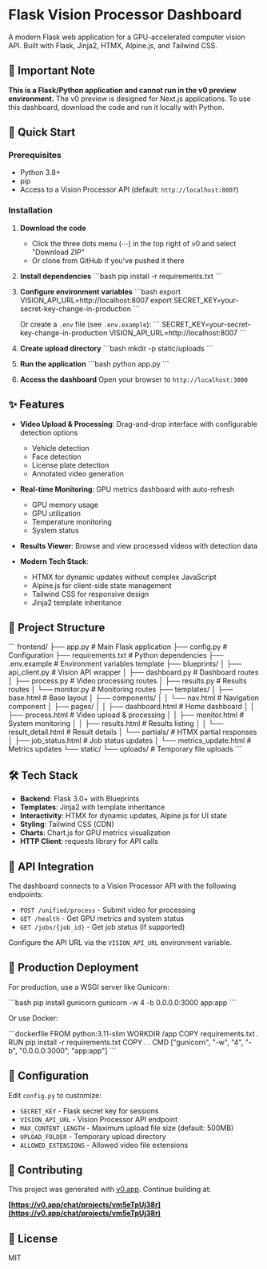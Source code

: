 # Flask Vision Processor Dashboard

A modern Flask web application for a GPU-accelerated computer vision API. Built with Flask, Jinja2, HTMX, Alpine.js, and Tailwind CSS.

## 🚨 Important Note

**This is a Flask/Python application and cannot run in the v0 preview environment.** The v0 preview is designed for Next.js applications. To use this dashboard, download the code and run it locally with Python.

## 🚀 Quick Start

### Prerequisites

- Python 3.8+
- pip
- Access to a Vision Processor API (default: `http://localhost:8007`)

### Installation

1. **Download the code**
   - Click the three dots menu (⋯) in the top right of v0 and select "Download ZIP"
   - Or clone from GitHub if you've pushed it there

2. **Install dependencies**
   \`\`\`bash
   pip install -r requirements.txt
   \`\`\`

3. **Configure environment variables**
   \`\`\`bash
   export VISION_API_URL=http://localhost:8007
   export SECRET_KEY=your-secret-key-change-in-production
   \`\`\`
   
   Or create a `.env` file (see `.env.example`):
   \`\`\`
   SECRET_KEY=your-secret-key-change-in-production
   VISION_API_URL=http://localhost:8007
   \`\`\`

4. **Create upload directory**
   \`\`\`bash
   mkdir -p static/uploads
   \`\`\`

5. **Run the application**
   \`\`\`bash
   python app.py
   \`\`\`

6. **Access the dashboard**
   Open your browser to `http://localhost:3000`

## ✨ Features

- **Video Upload & Processing**: Drag-and-drop interface with configurable detection options
  - Vehicle detection
  - Face detection
  - License plate detection
  - Annotated video generation

- **Real-time Monitoring**: GPU metrics dashboard with auto-refresh
  - GPU memory usage
  - GPU utilization
  - Temperature monitoring
  - System status

- **Results Viewer**: Browse and view processed videos with detection data

- **Modern Tech Stack**:
  - HTMX for dynamic updates without complex JavaScript
  - Alpine.js for client-side state management
  - Tailwind CSS for responsive design
  - Jinja2 template inheritance

## 📁 Project Structure

\`\`\`
frontend/
├── app.py                      # Main Flask application
├── config.py                   # Configuration
├── requirements.txt            # Python dependencies
├── .env.example               # Environment variables template
├── blueprints/
│   ├── api_client.py          # Vision API wrapper
│   ├── dashboard.py           # Dashboard routes
│   ├── process.py             # Video processing routes
│   ├── results.py             # Results routes
│   └── monitor.py             # Monitoring routes
├── templates/
│   ├── base.html              # Base layout
│   ├── components/
│   │   └── nav.html           # Navigation component
│   ├── pages/
│   │   ├── dashboard.html     # Home dashboard
│   │   ├── process.html       # Video upload & processing
│   │   ├── monitor.html       # System monitoring
│   │   ├── results.html       # Results listing
│   │   └── result_detail.html # Result details
│   └── partials/              # HTMX partial responses
│       ├── job_status.html    # Job status updates
│       └── metrics_update.html # Metrics updates
└── static/
    └── uploads/               # Temporary file uploads
\`\`\`

## 🛠️ Tech Stack

- **Backend**: Flask 3.0+ with Blueprints
- **Templates**: Jinja2 with template inheritance
- **Interactivity**: HTMX for dynamic updates, Alpine.js for UI state
- **Styling**: Tailwind CSS (CDN)
- **Charts**: Chart.js for GPU metrics visualization
- **HTTP Client**: requests library for API calls

## 🔌 API Integration

The dashboard connects to a Vision Processor API with the following endpoints:

- `POST /unified/process` - Submit video for processing
- `GET /health` - Get GPU metrics and system status
- `GET /jobs/{job_id}` - Get job status (if supported)

Configure the API URL via the `VISION_API_URL` environment variable.

## 🚀 Production Deployment

For production, use a WSGI server like Gunicorn:

\`\`\`bash
pip install gunicorn
gunicorn -w 4 -b 0.0.0.0:3000 app:app
\`\`\`

Or use Docker:

\`\`\`dockerfile
FROM python:3.11-slim
WORKDIR /app
COPY requirements.txt .
RUN pip install -r requirements.txt
COPY . .
CMD ["gunicorn", "-w", "4", "-b", "0.0.0.0:3000", "app:app"]
\`\`\`

## 📝 Configuration

Edit `config.py` to customize:

- `SECRET_KEY` - Flask secret key for sessions
- `VISION_API_URL` - Vision Processor API endpoint
- `MAX_CONTENT_LENGTH` - Maximum upload file size (default: 500MB)
- `UPLOAD_FOLDER` - Temporary upload directory
- `ALLOWED_EXTENSIONS` - Allowed video file extensions

## 🤝 Contributing

This project was generated with [v0.app](https://v0.app). Continue building at:

**[https://v0.app/chat/projects/vm5eTpUj38r](https://v0.app/chat/projects/vm5eTpUj38r)**

## 📄 License

MIT
